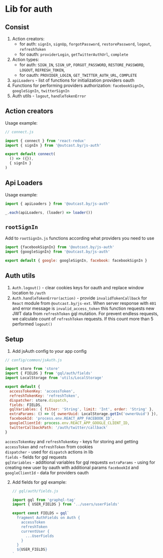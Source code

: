 # Lib for auth
## Consist
1. Action creators: 
    - for auth: `signIn`, `signUp`, `forgotPassword`, `restorePassword`, `logout`, `refreshToken`
    - for oauth: `providerLogin`, `getTwitterAuthUrl`, `complete`
2. Action types: 
    - for auth: `SIGN_IN`, `SIGN_UP`, `FORGOT_PASSWORD`, `RESTORE_PASSWORD`, `LOGOUT`, `REFRESH_TOKEN`,
    - for oauth: `PROVIDER_LOGIN`, `GET_TWITTER_AUTH_URL`, `COMPLETE`
3. `apiLoaders` - list of functions for initialization providers oauth
4. Functions for performing providers authorization: `facebookSignIn`, `googleSignIn`, `twitterSignIn`
5. Auth utils - `logout`, `handleTokenError` 

## Action creators
Usage example:
```javascript
// connect.js

import { connect } from 'react-redux'
import { signIn } from '@outcast.by/js-auth'

export default connect(
  () => ({}),
  { signIn }
)
```

## Api Loaders
Usage example:
```javascript
import { apiLoaders } from '@outcast.by/js-auth'

_.each(apiLoaders, (loader) => loader())
```
## `rootSignIn`
Add to `rootSignIn.js` functions according what providers you need to use
```javascript
import {facebookSignIn} from '@outcast.by/js-auth'
import {googleSignIn} from '@outcast.by/js-auth'

export default { google: googleSignIn, facebook: facebookSignIn }
```

## Auth utils
1. `Auth.logout()` - clear cookies keys for oauth and replace window location to `/auth`
2. `Auth.handleTokenError(action)` - provide `invalidTokenCallback` for `React` module from `@outcast.by/js-ext`.
    When server response with `401` and error message is `invalid_access_token` this function requests new JWT data 
    from `refreshToken` gql mutation.
    For prevent endless requests, we calculate count of `refreshToken` requests. If this count more than 5 performed `logout()`
## Setup
1. Add jsAuth config to your app config
```javascript
// config/common/jsAuth.js

import store from 'store'
import { FIELDS } from 'gql/auth/fields'
import LocalStorage from 'utils/LocalStorage'

export default {
  accessTokenKey: 'accessToken',
  refreshTokenKey: 'refreshToken',
  dispatcher: store.dispatch,
  fields: FIELDS,
  gqlVariables: { filter: 'String', limit: 'Int', order: 'String' },
  extraParams: () => ({ ownerUuid: LocalStorage.getIn('ownerUuid') }),
  facebookId: 'process.env.REACT_APP_FACEBOOK_ID',
  googleClientId: process.env.REACT_APP_GOOGLE_CLIENT_ID,
  twitterCallbackPath: '/auth/twitter/callback'
}
```
`accessTokenKey` and `refreshTokenKey` - keys for storing and getting `accessToken` and `refreshToken` from cookies  
`dispatcher` - used for `dispatch` actions in lib  
`fields` - fields for gql requests  
`gqlVariables` - additional variables for gql requests
`extraParams` - using for creating new user by oauth with additional params
`facebookId` and `googleClientId` - data for providers oauth 

2. Add fields for gql
    example:
    ```javascript
    // gql/auth/fields.js
   
    import gql from 'graphql-tag'
    import { USER_FIELDS } from '../users/userFields'
    
    export const FIELDS = gql`
      fragment AuthFields on Auth {
        accessToken
        refreshToken
        currentUser {
          ...UserFields
        }
      }
      ${USER_FIELDS}
    `
    ```
